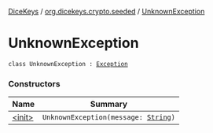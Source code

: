 [DiceKeys](../../index.md) / [org.dicekeys.crypto.seeded](../index.md) / [UnknownException](./index.md)

# UnknownException

`class UnknownException : `[`Exception`](https://docs.oracle.com/javase/8/docs/api/java/lang/Exception.html)

### Constructors

| Name | Summary |
|---|---|
| [&lt;init&gt;](-init-.md) | `UnknownException(message: `[`String`](https://kotlinlang.org/api/latest/jvm/stdlib/kotlin/-string/index.html)`)` |
